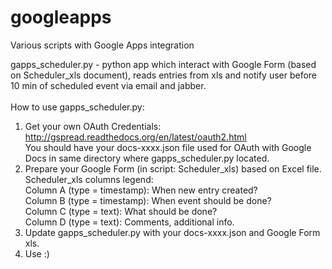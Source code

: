 # googleapps
Various scripts with Google Apps integration

gapps_scheduler.py - python app which interact with Google Form (based on Scheduler_xls document), 
reads entries from xls and notify user before 10 min of scheduled event via email and jabber.
<br /> 
<br />
How to use gapps_scheduler.py: <br />
1. Get your own OAuth Credentials: http://gspread.readthedocs.org/en/latest/oauth2.html <br />
You should have your docs-xxxx.json file used for OAuth with Google Docs in same directory where gapps_scheduler.py located. <br />
2. Prepare your Google Form (in script: Scheduler_xls) based on Excel file. <br />
Scheduler_xls columns legend: <br />
Column A (type = timestamp): When new entry created?  <br />
Column B (type = timestamp): When event should be done? <br />
Column C (type = text): What should be done? <br />
Column D (type = text): Comments, additional info. <br />
3. Update gapps_scheduler.py with your docs-xxxx.json and Google Form xls. <br />
4. Use :)
